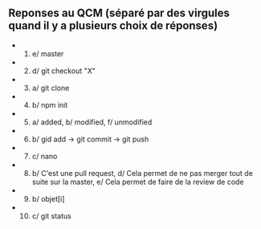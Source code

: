 ## Reponses au QCM (séparé par des virgules quand il y a plusieurs choix de réponses)

* 1. e/ master
* 2. d/ git checkout "X"
* 3. a/ git clone
* 4. b/ npm init
* 5. a/ added, b/ modified, f/ unmodified
* 6. b/ gid add -> git commit -> git push
* 7. c/ nano
* 8. b/ C'est une pull request, d/ Cela permet de ne pas merger tout de suite sur la master, e/ Cela permet de faire de la review de code
* 9. b/ objet[i]
* 10. c/ git status
